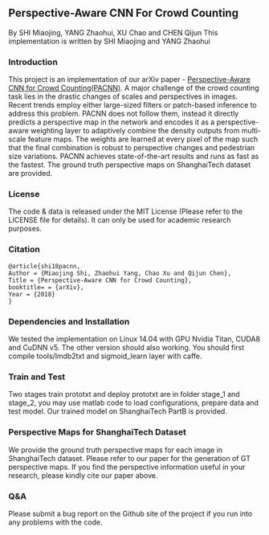 ## Perspective-Aware CNN For Crowd Counting
By SHI Miaojing, YANG Zhaohui, XU Chao and CHEN Qijun
This implementation is written by SHI Miaojing and YANG Zhaohui

### Introduction
This project is an implementation of our arXiv paper - [Perspective-Aware CNN for Crowd Counting(PACNN)](http). A major challenge of the crowd counting task lies in the drastic changes of scales and perspectives in images. Recent trends employ either large-sized filters or patch-based inference to address this problem. PACNN does not follow them, instead it directly predicts a perspective map in the network and encodes it as a perspective-aware weighting layer to adaptively combine the density outputs from multi-scale feature maps. The weights are learned at every pixel of the map such that the final combination is robust to perspective changes and pedestrian size variations. PACNN achieves state-of-the-art results and runs as fast as the fastest. The ground truth perspective maps on ShanghaiTech dataset are provided. 

### License
The code & data is released under the MIT License (Please refer to the LICENSE file for details). It can only be used for academic research purposes.

### Citation
```
@article{shi18pacnn,
Author = {Miaojing Shi, Zhaohui Yang, Chao Xu and Qijun Chen},
Title = {Perspective-Aware CNN for Crowd Counting},
booktitle= = {arXiv},
Year = {2018}
}
```
### Dependencies and Installation
We tested the implementation on Linux 14.04 with GPU Nvidia Titan, CUDA8 and CuDNN v5. The other version should also working.
You should first compile tools/lmdb2txt and sigmoid\_learn layer with caffe.

### Train and Test
Two stages train prototxt and deploy prototxt are in folder stage\_1 and stage\_2, you may use matlab code to load configurations, prepare data and test model. Our trained model on ShanghaiTech PartB is provided.  

### Perspective Maps for ShanghaiTech Dataset
We provide the ground truth perspective maps for each image in ShanghaiTech dataset. Please refer to our paper for the generation of GT perspective maps. If you find the perspective information useful in your research, please kindly cite our paper above. 

### Q&A
Please submit a bug report on the Github site of the project if you run into any problems with the code.

